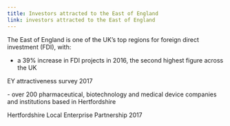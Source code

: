 ```yaml
---
title: Investors attracted to the East of England
link: investors attracted to the East of England
---
```

The East of England is one of the UK’s top regions for foreign direct investment (FDI), with:


- a 39% increase in FDI projects in 2016, the second highest figure across the UK
<div class="region--small-text"><p>EY attractiveness survey 2017</p></div>
- over 200 pharmaceutical, biotechnology and medical device companies and institutions based in Hertfordshire
<div class="region--small-text"><p>Hertfordshire Local Enterprise Partnership 2017</p></div>
